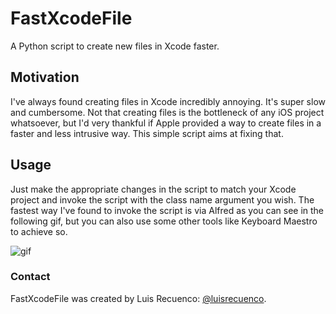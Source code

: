 # FastXcodeFile
A Python script to create new files in Xcode faster.

## Motivation
I've always found creating files in Xcode incredibly annoying. It's super slow and cumbersome. Not that creating files is the bottleneck of any iOS project whatsoever, but I'd very thankful if Apple provided a way to create files in a faster and less intrusive way. This simple script aims at fixing that.

## Usage
Just make the appropriate changes in the script to match your Xcode project and invoke the script with the class name argument you wish. The fastest way I've found to invoke the script is via Alfred as you can see in the following gif, but you can also use some other tools like Keyboard Maestro to achieve so.

![gif](https://raw.githubusercontent.com/luisrecuenco/FastXcodeFile/master/FastXcodeFileDemoGif.gif)

### Contact
FastXcodeFile was created by Luis Recuenco: [@luisrecuenco](https://twitter.com/luisrecuenco).
